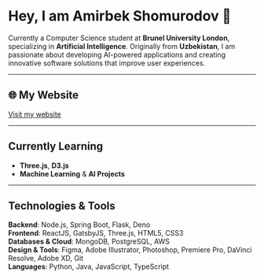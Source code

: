 # **Hey, I am Amirbek Shomurodov** 👋  

Currently a Computer Science student at  **Brunel University London**, specializing in **Artificial Intelligence**. Originally from **Uzbekistan**, I am passionate about developing AI-powered applications and creating innovative software solutions that improve user experiences.  

---

## 🌐 **My Website**  
[Visit my website](https://www.amirbekshomurodov.me/)

---

## **Currently Learning**  
- **Three.js**, **D3.js**  
- **Machine Learning** & **AI Projects**

---

## **Technologies & Tools**

**Backend**: Node.js, Spring Boot, Flask, Deno    
**Frontend**: ReactJS, GatsbyJS, Three.js, HTML5, CSS3  
**Databases & Cloud**: MongoDB, PostgreSQL, AWS  
**Design & Tools**: Figma, Adobe Illustrator, Photoshop, Premiere Pro, DaVinci Resolve, Adobe XD, Git  
**Languages**: Python, Java, JavaScript, TypeScript
